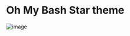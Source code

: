 # Oh My Bash Star theme

![image](https://github.com/user-attachments/assets/1f06a969-550e-4f69-8112-21695699e084)
